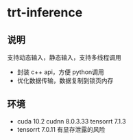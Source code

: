 # trt-inference



## 说明

支持动态输入，静态输入，支持多线程调用
- 封装 c++ api，方便 python调用 
- 优化数据传输，数据复制到锁页内存




## 环境
- cuda 10.2 cudnn 8.0.3.33 tensorrt 7.1.3
- tensorrt 7.0.11 有显存泄露的风险
